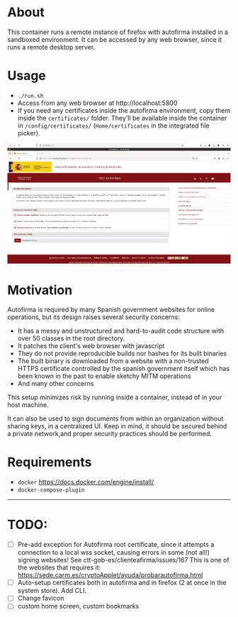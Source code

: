 # About
This container runs a remote instance of firefox with autofirma installed in a sandboxed environment. It can be accessed by any web browser, since it runs a remote desktop server.

# Usage
+ `./run.sh`
+ Access from any web browser at http://localhost:5800
+ If you need any certificates inside the autofirma environment, copy them inside the `certificates/` folder. They'll be available inside the container in `/config/certificates/` (`Home/certificates` in the integrated file picker).

![](doc/image.png)
# Motivation
Autofirma is required by many Spanish government websites for online operations, but its design raises several security concerns:
+ It has a messy and unstructured and hard-to-audit code structure with over 50 classes in the root directory.
+ It patches the client's web browser with javascript
+ They do not provide reproducible builds nor hashes for its built binaries
+ The built binary is downloaded from a website with a non-trusted HTTPS certificate controlled by the spanish government itself which has been known in the past to enable sketchy MITM operations
+ And many other concerns

This setup minimizes risk by running inside a container, instead of in your host machine.

It can also be used to sign documents from within an organization without sharing keys, in a centralized UI. Keep in mind, it should be secured behind a private network,and proper security practices should be performed.

# Requirements
+ `docker` https://docs.docker.com/engine/install/
+ `docker-compose-plugin`

---
# TODO:
+ [ ] Pre-add exception for Autofirma root certificate, since it attempts a connection to a local wss socket, causing errors in some (not all!) signing websites! See ctt-gob-es/clienteafirma/issues/167
This is one of the websites that requires it: https://sede.carm.es/cryptoApplet/ayuda/probarautofirma.html
+ [ ] Auto-setup certificates both in autofirma and in firefox (2 at once in the system store). Add CLI.
+ [ ] Change favicon
+ [ ] custom home screen, custom bookmarks
